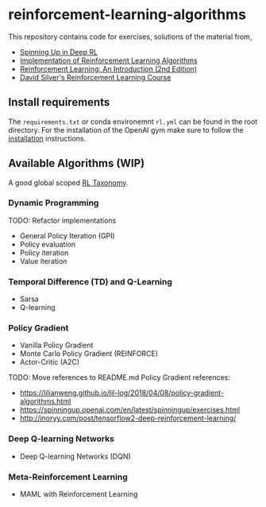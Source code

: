 # reinforcement-learning-algorithms
This repository contains code for exercises, solutions of the material from,
* [Spinning Up in Deep RL](https://spinningup.openai.com/en/latest/index.html)
* [Implementation of Reinforcement Learning Algorithms](https://github.com/dennybritz/reinforcement-learning)
* [Reinforcement Learning: An Introduction (2nd Edition)](http://incompleteideas.net/book/RLbook2018.pdf)
* [David Silver's Reinforcement Learning Course](http://www0.cs.ucl.ac.uk/staff/d.silver/web/Teaching.html)

## Install requirements
The `requirements.txt` or conda environemnt `rl.yml` can be found in the root directory. For the installation of the OpenAI gym make sure to follow the [installation](https://github.com/openai/gym#installation) instructions.

## Available Algorithms (WIP)
A good global scoped [RL Taxonomy](https://github.com/bennylp/RL-Taxonomy).


### Dynamic Programming
TODO: Refactor implementations
- General Policy Iteration (GPI)
- Policy evaluation
- Policy iteration
- Value iteration


###  Temporal Difference (TD) and Q-Learning
- Sarsa
- Q-learning


### Policy Gradient 
- Vanilla Policy Gradient 
- Monte Carlo Policy Gradient (REINFORCE)
- Actor-Critic (A2C)


TODO: Move references to README.md
Policy Gradient references:
- https://lilianweng.github.io/lil-log/2018/04/08/policy-gradient-algorithms.html
- https://spinningup.openai.com/en/latest/spinningup/exercises.html
- http://inoryy.com/post/tensorflow2-deep-reinforcement-learning/


### Deep Q-learning Networks
- Deep Q-learning Networks (DQN)


### Meta-Reinforcement Learning
- MAML with Reinforcement Learning


